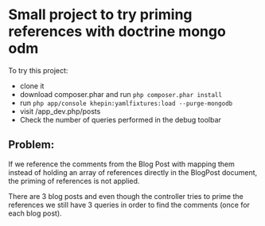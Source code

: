 # Small project to try priming references with doctrine mongo odm

To try this project:

* clone it
* download composer.phar and run `php composer.phar install`
* run `php app/console khepin:yamlfixtures:load --purge-mongodb`
* visit /app_dev.php/posts
* Check the number of queries performed in the debug toolbar

## Problem:

If we reference the comments from the Blog Post with mapping them instead of holding
an array of references directly in the BlogPost document, the priming of references
is not applied.

There are 3 blog posts and even though the controller tries to prime the references
we still have 3 queries in order to find the comments (once for each blog post).